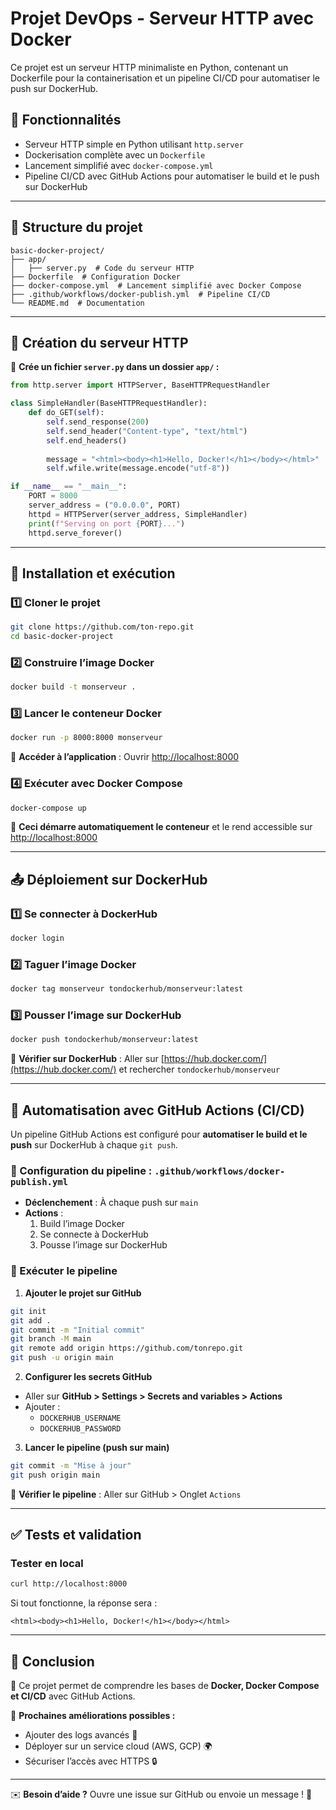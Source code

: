 # Projet DevOps - Serveur HTTP avec Docker  

Ce projet est un serveur HTTP minimaliste en Python, 
contenant un Dockerfile pour la containerisation et un pipeline CI/CD pour automatiser le push sur DockerHub.

## 📌 Fonctionnalités
- Serveur HTTP simple en Python utilisant `http.server`
- Dockerisation complète avec un `Dockerfile`
- Lancement simplifié avec `docker-compose.yml`
- Pipeline CI/CD avec GitHub Actions pour automatiser le build et le push sur DockerHub

---

## 📂 Structure du projet

```
basic-docker-project/
├── app/  
│   ├── server.py  # Code du serveur HTTP
├── Dockerfile  # Configuration Docker
├── docker-compose.yml  # Lancement simplifié avec Docker Compose
├── .github/workflows/docker-publish.yml  # Pipeline CI/CD
└── README.md  # Documentation
```

---

## 📝 Création du serveur HTTP

📌 **Crée un fichier `server.py` dans un dossier `app/` :**  
```python
from http.server import HTTPServer, BaseHTTPRequestHandler  

class SimpleHandler(BaseHTTPRequestHandler):  
    def do_GET(self):  
        self.send_response(200)  
        self.send_header("Content-type", "text/html")  
        self.end_headers()  
        
        message = "<html><body><h1>Hello, Docker!</h1></body></html>"  
        self.wfile.write(message.encode("utf-8"))  

if __name__ == "__main__":  
    PORT = 8000  
    server_address = ("0.0.0.0", PORT)  
    httpd = HTTPServer(server_address, SimpleHandler)  
    print(f"Serving on port {PORT}...")  
    httpd.serve_forever()
```

---

## 🚀 Installation et exécution

### 1️⃣ Cloner le projet
```sh
git clone https://github.com/ton-repo.git
cd basic-docker-project
```

### 2️⃣ Construire l’image Docker
```sh
docker build -t monserveur .
```

### 3️⃣ Lancer le conteneur Docker
```sh
docker run -p 8000:8000 monserveur
```
📌 **Accéder à l’application** : Ouvrir [http://localhost:8000](http://localhost:8000)

### 4️⃣ Exécuter avec Docker Compose
```sh
docker-compose up
```
📌 **Ceci démarre automatiquement le conteneur** et le rend accessible sur [http://localhost:8000](http://localhost:8000)

---

## 📤 Déploiement sur DockerHub

### 1️⃣ Se connecter à DockerHub
```sh
docker login
```

### 2️⃣ Taguer l’image Docker
```sh
docker tag monserveur tondockerhub/monserveur:latest
```

### 3️⃣ Pousser l’image sur DockerHub
```sh
docker push tondockerhub/monserveur:latest
```

📌 **Vérifier sur DockerHub** : Aller sur [https://hub.docker.com/](https://hub.docker.com/) et rechercher `tondockerhub/monserveur`

---

## 🔄 Automatisation avec GitHub Actions (CI/CD)

Un pipeline GitHub Actions est configuré pour **automatiser le build et le push** sur DockerHub à chaque `git push`.

### 📜 Configuration du pipeline : `.github/workflows/docker-publish.yml`
- **Déclenchement** : À chaque push sur `main`
- **Actions** :
  1. Build l’image Docker
  2. Se connecte à DockerHub
  3. Pousse l’image sur DockerHub

### 📌 Exécuter le pipeline
1. **Ajouter le projet sur GitHub**
```sh
git init
git add .
git commit -m "Initial commit"
git branch -M main
git remote add origin https://github.com/tonrepo.git
git push -u origin main
```

2. **Configurer les secrets GitHub**
- Aller sur **GitHub > Settings > Secrets and variables > Actions**
- Ajouter :
  - `DOCKERHUB_USERNAME`
  - `DOCKERHUB_PASSWORD`

3. **Lancer le pipeline (push sur main)**
```sh
git commit -m "Mise à jour"
git push origin main
```

📌 **Vérifier le pipeline** : Aller sur GitHub > Onglet `Actions`

---

## ✅ Tests et validation

### Tester en local
```sh
curl http://localhost:8000
```
Si tout fonctionne, la réponse sera :
```
<html><body><h1>Hello, Docker!</h1></body></html>
```

---

## 🏁 Conclusion
🎯 Ce projet permet de comprendre les bases de **Docker, Docker Compose et CI/CD** avec GitHub Actions.

📌 **Prochaines améliorations possibles :**
- Ajouter des logs avancés 📜
- Déployer sur un service cloud (AWS, GCP) 🌍
- Sécuriser l’accès avec HTTPS 🔒

---

✉️ **Besoin d’aide ?** Ouvre une issue sur GitHub ou envoie un message ! 🚀

